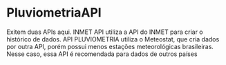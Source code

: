 # PluviometriaAPI

Exitem duas APIs aqui. INMET API utiliza a API do INMET para criar o histórico de dados. API PLUVIOMETRIA utiliza o Meteostat, que cria dados por outra API, porém possui menos estações meteorológicas brasileiras. Nesse caso, essa API é recomendada para dados de outros países
